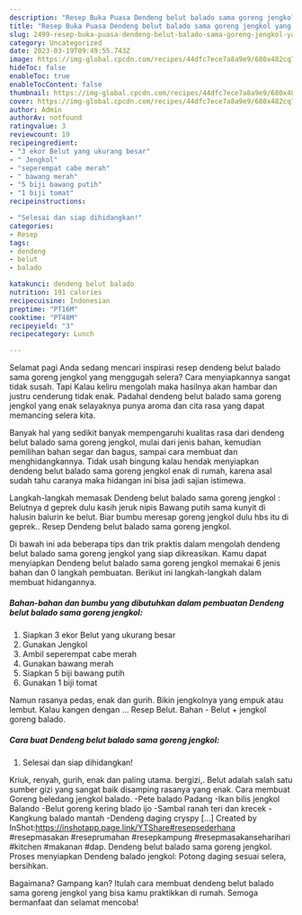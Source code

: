 ```yaml
---
description: "Resep Buka Puasa Dendeng belut balado sama goreng jengkol yang Enak"
title: "Resep Buka Puasa Dendeng belut balado sama goreng jengkol yang Enak"
slug: 2499-resep-buka-puasa-dendeng-belut-balado-sama-goreng-jengkol-yang-enak
category: Uncategorized
date: 2023-03-19T09:49:55.743Z
image: https://img-global.cpcdn.com/recipes/44dfc7ece7a8a9e9/680x482cq70/dendeng-belut-balado-sama-goreng-jengkol-foto-resep-utama.jpg
hideToc: false
enableToc: true
enableTocContent: false
thumbnail: https://img-global.cpcdn.com/recipes/44dfc7ece7a8a9e9/680x482cq70/dendeng-belut-balado-sama-goreng-jengkol-foto-resep-utama.jpg
cover: https://img-global.cpcdn.com/recipes/44dfc7ece7a8a9e9/680x482cq70/dendeng-belut-balado-sama-goreng-jengkol-foto-resep-utama.jpg
author: Admin
authorAv: notfound
ratingvalue: 3
reviewcount: 19
recipeingredient:
- "3 ekor Belut yang ukurang besar"
- " Jengkol"
- "seperempat cabe merah"
- " bawang merah"
- "5 biji bawang putih"
- "1 biji tomat"
recipeinstructions:

- "Selesai dan siap dihidangkan!"
categories:
- Resep
tags:
- dendeng
- belut
- balado

katakunci: dendeng belut balado 
nutrition: 191 calories
recipecuisine: Indonesian
preptime: "PT16M"
cooktime: "PT48M"
recipeyield: "3"
recipecategory: Lunch

---
```



Selamat pagi Anda sedang mencari inspirasi resep dendeng belut balado sama goreng jengkol yang menggugah selera? Cara menyiapkannya sangat tidak susah. Tapi Kalau keliru mengolah maka hasilnya akan hambar dan justru cenderung tidak enak. Padahal dendeng belut balado sama goreng jengkol yang enak selayaknya punya aroma dan cita rasa yang dapat memancing selera kita.


Banyak hal yang sedikit banyak mempengaruhi kualitas rasa dari dendeng belut balado sama goreng jengkol, mulai dari jenis bahan, kemudian pemilihan bahan segar dan bagus, sampai cara membuat dan menghidangkannya. Tidak usah bingung kalau hendak menyiapkan dendeng belut balado sama goreng jengkol enak di rumah, karena asal sudah tahu caranya maka hidangan ini bisa jadi sajian istimewa.

Langkah-langkah memasak Dendeng belut balado sama goreng jengkol : Belutnya d geprek dulu kasih jeruk nipis Bawang putih sama kunyit di halusin balurin ke belut. Biar bumbu meresap goreng jengkol dulu hbs itu di geprek.. Resep Dendeng belut balado sama goreng jengkol.


Di bawah ini ada beberapa tips dan trik praktis dalam mengolah dendeng belut balado sama goreng jengkol yang siap dikreasikan. Kamu dapat menyiapkan Dendeng belut balado sama goreng jengkol memakai 6 jenis bahan dan 0 langkah pembuatan. Berikut ini langkah-langkah dalam membuat hidangannya.

<!--inarticleads1-->

##### Bahan-bahan dan bumbu yang dibutuhkan dalam pembuatan Dendeng belut balado sama goreng jengkol:

1. Siapkan 3 ekor Belut yang ukurang besar
1. Gunakan  Jengkol
1. Ambil seperempat cabe merah
1. Gunakan  bawang merah
1. Siapkan 5 biji bawang putih
1. Gunakan 1 biji tomat


Namun rasanya pedas, enak dan gurih. Bikin jengkolnya yang empuk atau lembut. Kalau kangen dengan … Resep Belut. Bahan - Belut + jengkol goreng balado. 

<!--inarticleads2-->

##### Cara buat Dendeng belut balado sama goreng jengkol:


1. Selesai dan siap dihidangkan!

Kriuk, renyah, gurih, enak dan paling utama. bergizi,. Belut adalah salah satu sumber gizi yang sangat baik disamping rasanya yang enak. Cara membuat Goreng beledang jengkol balado. -Pete balado Padang -Ikan bilis jengkol Balando -Belut goreng kering blado ijo -Sambal ranah teri dan krecek -Kangkung balado mantah -Dendeng daging cryspy […] Created by InShot:https://inshotapp.page.link/YTShare#resepsederhana #resepmasakan #reseprumahan #resepkampung #resepmasakanseharihari #kitchen #makanan #dap. Dendeng belut balado sama goreng jengkol. Proses menyiapkan Dendeng balado jengkol: Potong daging sesuai selera, bersihkan. 

Bagaimana? Gampang kan? Itulah cara membuat dendeng belut balado sama goreng jengkol yang bisa kamu praktikkan di rumah. Semoga bermanfaat dan selamat mencoba!
